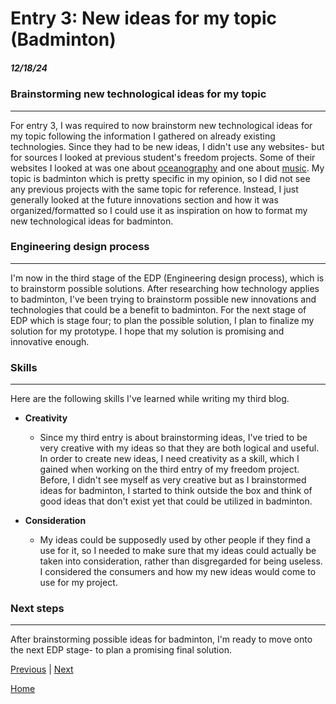 # Entry 3: New ideas for my topic (Badminton)
##### 12/18/24

### Brainstorming new technological ideas for my topic

---

For entry 3, I was required to now brainstorm new technological ideas for my topic following the information I gathered on already existing technologies. Since they had to be new ideas, I didn't use any websites- but for sources I looked at previous student's  freedom projects. Some of their websites I looked at was one about [oceanography](https://austinl1905.github.io/sep10-freedom-project/) and one about [music](https://jairop2409.github.io/sep10-freedom-project/). My topic is badminton which is pretty specific in my opinion, so I did not see any previous projects with the same topic for reference. Instead, I just generally looked at the future innovations section and how it was organized/formatted so I could use it as inspiration on how to format my new technological ideas for badminton. 

### Engineering design process 

---

I'm now in the third stage of the EDP (Engineering design process), which is to brainstorm possible solutions. After researching how technology applies to badminton, I've been trying to brainstorm possible new innovations and technologies that could be a benefit to badminton. For the next stage of EDP which is stage four; to plan the possible solution, I plan to finalize my solution for my prototype. I hope that my solution is promising and innovative enough. 

### Skills

---

Here are the following skills I've learned while writing my third blog. 

- **Creativity**
  - Since my third entry is about brainstorming ideas, I've tried to be very creative with my ideas so that they are both logical and useful. In order to create new ideas, I need creativity as a skill, which I gained when working on the third entry of my freedom project. Before, I didn't see myself as very creative but as I brainstormed ideas for badminton, I started to think outside the box and think of good ideas that don't exist yet that could be utilized in badminton.
  
- **Consideration**
  - My ideas could be supposedly used by other people if they find a use for it, so I needed to make sure that my ideas could actually be taken into consideration, rather than disgregarded for being useless. I considered the consumers and how my new ideas would come to use for my project.
  
### Next steps

---

After brainstorming possible ideas for badminton, I'm ready to move onto the next EDP stage- to plan a promising final solution. 

[Previous](entry02.md) | [Next](entry04.md)

[Home](../README.md)
